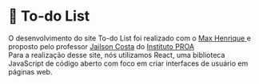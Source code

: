 # 💙 To-do List

O desenvolvimento do site To-do List foi realizado com o <a href="https://github.com/MaxHenriique"> Max Henrique </a> e proposto pelo professor <a href="https://github.com/professorobama">Jailson Costa</a> do <a href="https://www.proa.org.br/">Instituto PROA</a>
<br>
Para a realização desse site, nós utilizamos React, uma biblioteca JavaScript de código aberto com foco em criar interfaces de usuário em páginas web.



